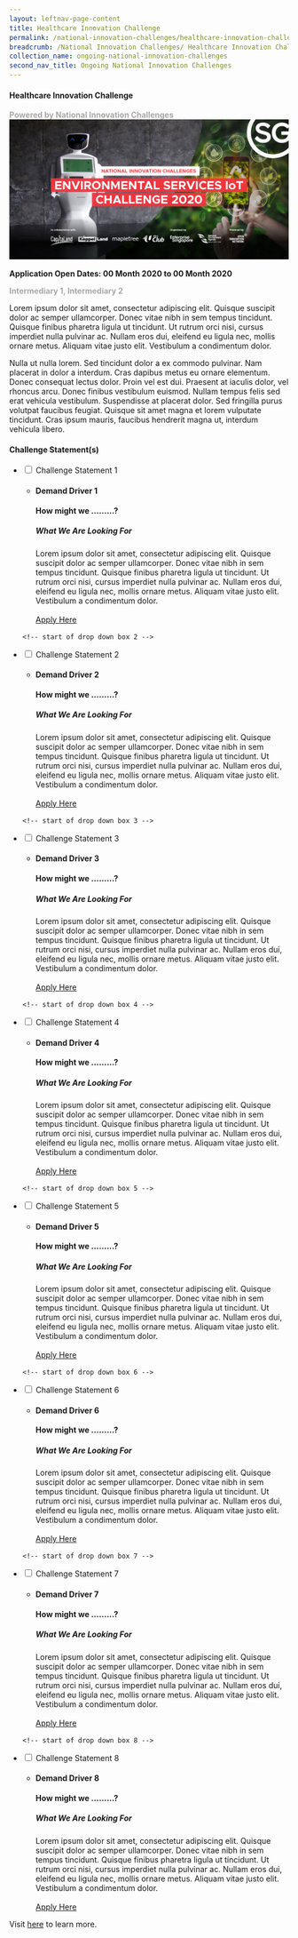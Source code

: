 ```yaml
---
layout: leftnav-page-content
title: Healthcare Innovation Challenge
permalink: /national-innovation-challenges/healthcare-innovation-challenge
breadcrumb: /National Innovation Challenges/ Healthcare Innovation Challenge
collection_name: ongoing-national-innovation-challenges
second_nav_title: Ongoing National Innovation Challenges
---
```

    
#### Healthcare Innovation Challenge

<font color="#a9a9a9"><b>Powered by National Innovation Challenges</b></font>
[![3](/images/Environmental-Services-IoT-Challenge.jpg)](https://www.openinnovationnetwork.sg?utm_source=openinnovationnetwork.sg&utm_medium=referral)

**Application Open Dates: 00 Month 2020 to 00 Month 2020**<br>

<font color=" #a9a9a9"><b>Intermediary 1, Intermediary 2</b></font>


Lorem ipsum dolor sit amet, consectetur adipiscing elit. Quisque suscipit dolor ac semper ullamcorper. Donec vitae nibh in sem tempus tincidunt. Quisque finibus pharetra ligula ut tincidunt. Ut rutrum orci nisi, cursus imperdiet nulla pulvinar ac. Nullam eros dui, eleifend eu ligula nec, mollis ornare metus. Aliquam vitae justo elit. Vestibulum a condimentum dolor.

Nulla ut nulla lorem. Sed tincidunt dolor a ex commodo pulvinar. Nam placerat in dolor a interdum. Cras dapibus metus eu ornare elementum. Donec consequat lectus dolor. Proin vel est dui. Praesent at iaculis dolor, vel rhoncus arcu. Donec finibus vestibulum euismod. Nullam tempus felis sed erat vehicula vestibulum. Suspendisse at placerat dolor. Sed fringilla purus volutpat faucibus feugiat. Quisque sit amet magna et lorem vulputate tincidunt. Cras ipsum mauris, faucibus hendrerit magna ut, interdum vehicula libero.


<div id="wrapper">
    <h4> Challenge Statement(s)</h4>
<ul>
    <!-- start of drop down box 1 -->
  <li>
    <input type="checkbox" id="list-item-1" class="toggle">
    <label for="list-item-1" class="lbl-toggle">Challenge Statement 1</label>
      <ul>
        <li><b><h4>Demand Driver 1</h4>How might we .........?</b>
<h5>What We Are Looking For</h5>
Lorem ipsum dolor sit amet, consectetur adipiscing elit. Quisque suscipit dolor ac semper ullamcorper. Donec vitae nibh in sem tempus tincidunt. Quisque finibus pharetra ligula ut tincidunt. Ut rutrum orci nisi, cursus imperdiet nulla pulvinar ac. Nullam eros dui, eleifend eu ligula nec, mollis ornare metus. Aliquam vitae justo elit. Vestibulum a condimentum dolor.
<br><br>
<a href="https://www.openinnovationnetwork.sg?utm_source=openinnovationnetwork.sg&utm_medium=referral" target="_blank" >Apply Here</a>
        </li>
      </ul>
    </li>
  
<!-- end of drop down box 1-->
    <!-- start of drop down box 2 -->
  <li>
    <input type="checkbox" id="list-item-2" class="toggle">
    <label for="list-item-2" class="lbl-toggle">Challenge Statement 2</label>
      <ul>
        <li><b><h4>Demand Driver 2</h4>How might we .........?</b>
<h5>What We Are Looking For</h5>
Lorem ipsum dolor sit amet, consectetur adipiscing elit. Quisque suscipit dolor ac semper ullamcorper. Donec vitae nibh in sem tempus tincidunt. Quisque finibus pharetra ligula ut tincidunt. Ut rutrum orci nisi, cursus imperdiet nulla pulvinar ac. Nullam eros dui, eleifend eu ligula nec, mollis ornare metus. Aliquam vitae justo elit. Vestibulum a condimentum dolor.
<br><br>
<a href="https://www.openinnovationnetwork.sg?utm_source=openinnovationnetwork.sg&utm_medium=referral" target="_blank" >Apply Here</a>
        </li>
      </ul>
    </li>
  
<!-- end of drop down box 2-->

    <!-- start of drop down box 3 -->
  <li>
    <input type="checkbox" id="list-item-3" class="toggle">
    <label for="list-item-3" class="lbl-toggle">Challenge Statement 3</label>
      <ul>
        <li><b><h4>Demand Driver 3</h4>How might we .........?</b>
<h5>What We Are Looking For</h5>
Lorem ipsum dolor sit amet, consectetur adipiscing elit. Quisque suscipit dolor ac semper ullamcorper. Donec vitae nibh in sem tempus tincidunt. Quisque finibus pharetra ligula ut tincidunt. Ut rutrum orci nisi, cursus imperdiet nulla pulvinar ac. Nullam eros dui, eleifend eu ligula nec, mollis ornare metus. Aliquam vitae justo elit. Vestibulum a condimentum dolor.
<br><br>
<a href="https://www.openinnovationnetwork.sg?utm_source=openinnovationnetwork.sg&utm_medium=referral" target="_blank" >Apply Here</a>
        </li>
      </ul>
    </li>
  
<!-- end of drop down box 3-->

    <!-- start of drop down box 4 -->
  <li>
    <input type="checkbox" id="list-item-4" class="toggle">
    <label for="list-item-4" class="lbl-toggle">Challenge Statement 4</label>
      <ul>
        <li><b><h4>Demand Driver 4</h4>How might we .........?</b>
<h5>What We Are Looking For</h5>
Lorem ipsum dolor sit amet, consectetur adipiscing elit. Quisque suscipit dolor ac semper ullamcorper. Donec vitae nibh in sem tempus tincidunt. Quisque finibus pharetra ligula ut tincidunt. Ut rutrum orci nisi, cursus imperdiet nulla pulvinar ac. Nullam eros dui, eleifend eu ligula nec, mollis ornare metus. Aliquam vitae justo elit. Vestibulum a condimentum dolor.
<br><br>
<a href="https://www.openinnovationnetwork.sg?utm_source=openinnovationnetwork.sg&utm_medium=referral" target="_blank" >Apply Here</a>
        </li>
      </ul>
    </li>
  
<!-- end of drop down box 4-->

    <!-- start of drop down box 5 -->
  <li>
    <input type="checkbox" id="list-item-5" class="toggle">
    <label for="list-item-5" class="lbl-toggle">Challenge Statement 5</label>
      <ul>
        <li><b><h4>Demand Driver 5</h4>How might we .........?</b>
<h5>What We Are Looking For</h5>
Lorem ipsum dolor sit amet, consectetur adipiscing elit. Quisque suscipit dolor ac semper ullamcorper. Donec vitae nibh in sem tempus tincidunt. Quisque finibus pharetra ligula ut tincidunt. Ut rutrum orci nisi, cursus imperdiet nulla pulvinar ac. Nullam eros dui, eleifend eu ligula nec, mollis ornare metus. Aliquam vitae justo elit. Vestibulum a condimentum dolor.
<br><br>
<a href="https://www.openinnovationnetwork.sg?utm_source=openinnovationnetwork.sg&utm_medium=referral" target="_blank" >Apply Here</a>
        </li>
      </ul>
    </li>
  
<!-- end of drop down box 5-->
    <!-- start of drop down box 6 -->
  <li>
    <input type="checkbox" id="list-item-6" class="toggle">
    <label for="list-item-6" class="lbl-toggle">Challenge Statement 6</label>
      <ul>
        <li><b><h4>Demand Driver 6</h4>How might we .........?</b>
<h5>What We Are Looking For</h5>
Lorem ipsum dolor sit amet, consectetur adipiscing elit. Quisque suscipit dolor ac semper ullamcorper. Donec vitae nibh in sem tempus tincidunt. Quisque finibus pharetra ligula ut tincidunt. Ut rutrum orci nisi, cursus imperdiet nulla pulvinar ac. Nullam eros dui, eleifend eu ligula nec, mollis ornare metus. Aliquam vitae justo elit. Vestibulum a condimentum dolor.
<br><br>
<a href="https://www.openinnovationnetwork.sg?utm_source=openinnovationnetwork.sg&utm_medium=referral" target="_blank" >Apply Here</a>
        </li>
      </ul>
    </li>
  
<!-- end of drop down box 6-->
    <!-- start of drop down box 7 -->
  <li>
    <input type="checkbox" id="list-item-7" class="toggle">
    <label for="list-item-7" class="lbl-toggle">Challenge Statement 7</label>
      <ul>
        <li><b><h4>Demand Driver 7</h4>How might we .........?</b>
<h5>What We Are Looking For</h5>
Lorem ipsum dolor sit amet, consectetur adipiscing elit. Quisque suscipit dolor ac semper ullamcorper. Donec vitae nibh in sem tempus tincidunt. Quisque finibus pharetra ligula ut tincidunt. Ut rutrum orci nisi, cursus imperdiet nulla pulvinar ac. Nullam eros dui, eleifend eu ligula nec, mollis ornare metus. Aliquam vitae justo elit. Vestibulum a condimentum dolor.
<br><br>
<a href="https://www.openinnovationnetwork.sg?utm_source=openinnovationnetwork.sg&utm_medium=referral" target="_blank" >Apply Here</a>
        </li>
      </ul>
    </li>
  
<!-- end of drop down box 7-->

    <!-- start of drop down box 8 -->
  <li>
    <input type="checkbox" id="list-item-8" class="toggle">
    <label for="list-item-8" class="lbl-toggle">Challenge Statement 8</label>
      <ul>
        <li><b><h4>Demand Driver 8</h4>How might we .........?</b>
<h5>What We Are Looking For</h5>
Lorem ipsum dolor sit amet, consectetur adipiscing elit. Quisque suscipit dolor ac semper ullamcorper. Donec vitae nibh in sem tempus tincidunt. Quisque finibus pharetra ligula ut tincidunt. Ut rutrum orci nisi, cursus imperdiet nulla pulvinar ac. Nullam eros dui, eleifend eu ligula nec, mollis ornare metus. Aliquam vitae justo elit. Vestibulum a condimentum dolor.
<br><br>
<a href="https://www.openinnovationnetwork.sg?utm_source=openinnovationnetwork.sg&utm_medium=referral" target="_blank" >Apply Here</a>
        </li>
      </ul>
    </li>
  
<!-- end of drop down box 8-->
</ul>
</div>


Visit <a href="https://www.openinnovationnetwork.sg?utm_source=openinnovationnetwork.sg&utm_medium=referral" target="_blank" >here</a> to learn more.

